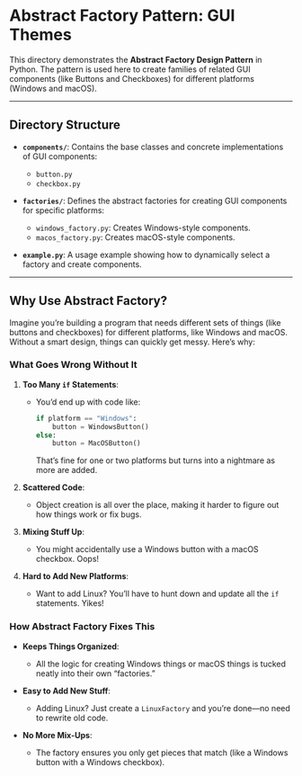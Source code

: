 # Abstract Factory Pattern: GUI Themes

This directory demonstrates the **Abstract Factory Design Pattern** in Python. The pattern is used here to create families of related GUI components (like Buttons and Checkboxes) for different platforms (Windows and macOS).

---

## **Directory Structure**

- **`components/`**: 
  Contains the base classes and concrete implementations of GUI components:
  - `button.py`
  - `checkbox.py`

- **`factories/`**:
  Defines the abstract factories for creating GUI components for specific platforms:
  - `windows_factory.py`: Creates Windows-style components.
  - `macos_factory.py`: Creates macOS-style components.

- **`example.py`**:
  A usage example showing how to dynamically select a factory and create components.

---

## **Why Use Abstract Factory?**

Imagine you’re building a program that needs different sets of things (like buttons and checkboxes) for different platforms, like Windows and macOS. Without a smart design, things can quickly get messy. Here’s why:

### **What Goes Wrong Without It**
1. **Too Many `if` Statements**: 
   - You’d end up with code like:  
     ```python
     if platform == "Windows":
         button = WindowsButton()
     else:
         button = MacOSButton()
     ```
     That’s fine for one or two platforms but turns into a nightmare as more are added.

2. **Scattered Code**: 
   - Object creation is all over the place, making it harder to figure out how things work or fix bugs.

3. **Mixing Stuff Up**: 
   - You might accidentally use a Windows button with a macOS checkbox. Oops!

4. **Hard to Add New Platforms**: 
   - Want to add Linux? You’ll have to hunt down and update all the `if` statements. Yikes!

### **How Abstract Factory Fixes This**
- **Keeps Things Organized**: 
  - All the logic for creating Windows things or macOS things is tucked neatly into their own “factories.”
  
- **Easy to Add New Stuff**: 
  - Adding Linux? Just create a `LinuxFactory` and you’re done—no need to rewrite old code.

- **No More Mix-Ups**: 
  - The factory ensures you only get pieces that match (like a Windows button with a Windows checkbox).